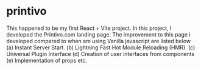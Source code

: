 # printivo
This happened to be my first React + Vite project. In this project, I developed the Printivo.com landing page.
The improvement to this page i developed compared to when am using Vanilla javascript are listed below
(a) Instant Server Start.
(b) Lightning Fast Hot Module Reloading (HMR).
(c) Universal Plugin Interface
(d) Creation of user interfaces from components
(e) Implementation of props etc.
